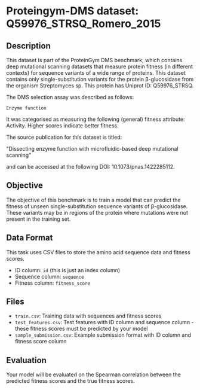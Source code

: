 
# Proteingym-DMS dataset: Q59976_STRSQ_Romero_2015

## Description

This dataset is part of the ProteinGym DMS benchmark, which contains deep mutational scanning datasets that measure
protein fitness (in different contexts) for sequence variants of a wide range of proteins. This dataset contains
only single-substitution variants for the protein β-glucosidase from the organism Streptomyces sp. This protein has Uniprot ID: Q59976_STRSQ. 

The DMS selection assay was described as follows: 

    Enzyme function

It was categorised as measuring the following (general) fitness attribute: Activity. Higher scores indicate better fitness.

The source publication for this dataset is titled: 

"Dissecting enzyme function with microfluidic-based deep mutational scanning"

and can be accessed at the following DOI: 10.1073/pnas.1422285112.

## Objective

The objective of this benchmark is to train a model that can predict the fitness of unseen single-substitution sequence variants of β-glucosidase.
These variants may be in regions of the protein where mutations were not present in the training set.

## Data Format

This task uses CSV files to store the amino acid sequence data and fitness scores.
- ID column: `id` (this is just an index column)
- Sequence column: `sequence`
- Fitness column: `fitness_score`

## Files

- `train.csv`: Training data with sequences and fitness scores
- `test_features.csv`: Test features with ID column and sequence column - these fitness scores must be predicted by your model
- `sample_submission.csv`: Example submission format with ID column and fitness score column

## Evaluation

Your model will be evaluated on the Spearman correlation between the predicted fitness scores and the true fitness scores.
